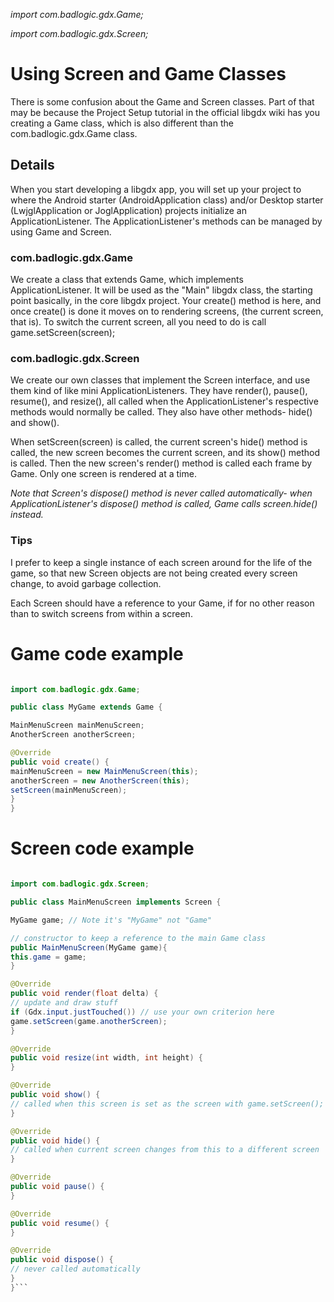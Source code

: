 _import com.badlogic.gdx.Game;_

_import com.badlogic.gdx.Screen;_

# Using Screen and Game Classes #
There is some confusion about the Game and Screen classes.  Part of that may be because the Project Setup tutorial in the official libgdx wiki has you creating a Game class, which is also different than the com.badlogic.gdx.Game class.

## Details ##

When you start developing a libgdx app, you will set up your project to where the Android starter (AndroidApplication class) and/or Desktop starter (LwjglApplication or JoglApplication) projects initialize an ApplicationListener. The ApplicationListener's methods can be managed by using Game and Screen.

### com.badlogic.gdx.Game ###
We create a class that extends Game, which implements ApplicationListener.  It will be used as the "Main" libgdx class, the starting point basically, in the core libgdx project.  Your create() method is here, and once create() is done it moves on to rendering screens, (the current screen, that is).  To switch the current screen, all you need to do is call game.setScreen(screen);

### com.badlogic.gdx.Screen ###
We create our own classes that implement the Screen interface, and use them kind of like mini ApplicationListeners. They have render(), pause(), resume(), and resize(), all called when the ApplicationListener's respective methods would normally be called.  They also have other methods- hide() and show().

When setScreen(screen) is called, the current screen's hide() method is called, the new screen becomes the current screen, and its show() method is called.  Then the new screen's render() method is called each frame by Game.  Only one screen is rendered at a time.

_Note that Screen's dispose() method is never called automatically- when ApplicationListener's dispose() method is called, Game calls screen.hide() instead._

### Tips ###
I prefer to keep a single instance of each screen around for the life of the game, so that new Screen objects are not being created every screen change, to avoid garbage collection.

Each Screen should have a reference to your Game, if for no other reason than to switch screens from within a screen.

# Game code example #
```java

import com.badlogic.gdx.Game;

public class MyGame extends Game {

MainMenuScreen mainMenuScreen;
AnotherScreen anotherScreen;

@Override
public void create() {
mainMenuScreen = new MainMenuScreen(this);
anotherScreen = new AnotherScreen(this);
setScreen(mainMenuScreen);
}
}
```

# Screen code example #
```java

import com.badlogic.gdx.Screen;

public class MainMenuScreen implements Screen {

MyGame game; // Note it's "MyGame" not "Game"

// constructor to keep a reference to the main Game class
public MainMenuScreen(MyGame game){
this.game = game;
}

@Override
public void render(float delta) {
// update and draw stuff
if (Gdx.input.justTouched()) // use your own criterion here
game.setScreen(game.anotherScreen);
}

@Override
public void resize(int width, int height) {
}

@Override
public void show() {
// called when this screen is set as the screen with game.setScreen();
}

@Override
public void hide() {
// called when current screen changes from this to a different screen
}

@Override
public void pause() {
}

@Override
public void resume() {
}

@Override
public void dispose() {
// never called automatically
}
}```